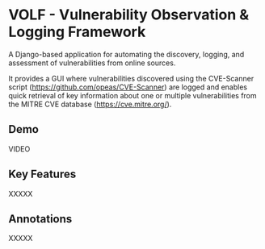 # VOLF - Vulnerability Observation &amp; Logging Framework
A Django-based application for automating the discovery, logging, and assessment of vulnerabilities from online sources.

It provides a GUI where vulnerabilities discovered using the CVE-Scanner script (https://github.com/opeas/CVE-Scanner) are logged and enables quick retrieval of key information about one or multiple vulnerabilities from the MITRE CVE database (https://cve.mitre.org/).

Demo
-------------------
VIDEO

Key Features
-------------------
XXXXX

Annotations
-------------------
XXXXX
